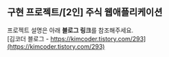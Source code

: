 ## 구현 프로젝트/[2인] 주식 웹애플리케이션
프로젝트 설명은 아래 **블로그 링크**를 참조해주세요.  
[김코더 블로그 - https://kimcoder.tistory.com/293](https://kimcoder.tistory.com/293)
